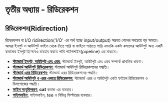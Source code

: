 # তৃতীয় অধ্যায় - রিডিরেকশন

## রিডিরেকশন\(Ridirection\)

রিডেরকশন বা I/O ridirection\('I/O' এর অর্থ হচ্ছে input/output\) সম্ভবত শেলের সবচেয়ে বড় ক্ষমতা। আমরা ইনপুট ও আউটপুট ফাইল থেকে নিতে পারি বা ফাইলে পাঠাতে পারি এমনকি একটা কমান্ডের আউটপুট অন্য একটি কমান্ডের ইনপুট হিসেবেও ব্যবহার করতে পারি পাইপলাইন\(pipeline\) এর মাধ্যমে।

* [**স্ট্যান্ডার্ড ইনপুট, আউটপুট এবং এরর**:](1.3.1.stdioe.md) স্ট্যান্ডার্ড ইনপুট, আউটপুট এবং এরর সম্পর্কে প্রাথমিক ধারণা।
* [**স্ট্যান্ডার্ড আউটপুট রিডিরেকশন**:](1.3.2.stdordrct.md) স্ট্যান্ডার্ড আউটপুট রিডিরেকশনের পদ্ধতি।
* [**স্ট্যান্ডার্ড এরর রিডিরেকশন**:](1.3.3.stderdrct.md) স্ট্যান্ডার্ড এরর রিডিরেকশনের পদ্ধতি।
* [**স্ট্যান্ডার্ড আউটপুট ও এরর একত্রে রিডিরেকশন**:](1.3.4.bothrdrct.md) স্ট্যান্ডার্ড এরর ও আউটপুট একই ফাইলে রিডিরেকশন ও ডিসপোজের পদ্ধতি।
* [**ফাইল সংযুক্তিকরণ**:](1.3.5.cat.md) **cat** কমান্ড এর ব্যবহার।
* [**পাইপলাইন**:](1.3.6.pipelines.md) পাইপলাইন, tee ও বিভিন্ন ফিল্টারের ব্যবহার।

